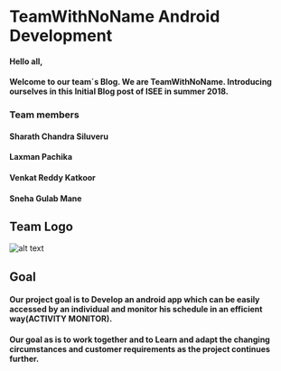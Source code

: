 # TeamWithNoName Android Development

#### Hello all,
#### Welcome to our team´s Blog. We are TeamWithNoName. Introducing ourselves in this Initial Blog post of ISEE in summer 2018. 

### Team members 

  #### Sharath Chandra Siluveru
  #### Laxman Pachika
  #### Venkat Reddy Katkoor
  #### Sneha Gulab Mane
  
  ## Team Logo
  
  ![alt text](https://github.com/DBSE-teaching/isee2018-TeamWithNoName/blob/master/docs/images/8251.jpg "Logo Title Text 1")
  
  ## Goal
  #### Our project goal is to Develop an android app which can be easily accessed by an individual and monitor his schedule in an efficient way(ACTIVITY MONITOR).
  #### Our goal as is to work together and to Learn and adapt the changing circumstances and customer requirements as the project continues further.
  
  
  
 


  
